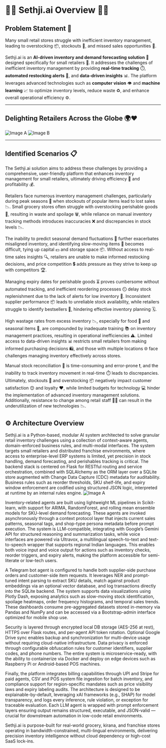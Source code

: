 # 🌟✨ Sethji.ai Overview 🌟✨

## Problem Statement 🛑
Many small retail stores struggle with inefficient inventory management, leading to overstocking 📦, stockouts 🚫, and missed sales opportunities 💸. 

Sethji.ai is an **AI-driven inventory and demand forecasting solution** 🤖 designed specifically for small retailers 🏪. It addresses the challenges of inefficient inventory management by providing **real-time tracking** ⏱️, **automated restocking alerts** 🔔, and **data-driven insights** 📊. The platform leverages advanced technologies such as **computer vision** 👁️ and **machine learning** 📈 to optimize inventory levels, reduce waste ♻️, and enhance overall operational efficiency ⚙️.

---

## Delighting Retailers Across the Globe 🌍❤️

![Image A](branding/1.jpeg)
![Image B](branding/2.png)

---

## Identified Scenarios 📋
The Sethji.ai solution aims to address these challenges by providing a comprehensive, user-friendly platform that enhances inventory management for small retailers, ultimately driving efficiency 🚀 and profitability 💰.

Retailers face numerous inventory management challenges, particularly during peak seasons 🌟 when stockouts of popular items lead to lost sales 📉. Small grocery stores often struggle with overstocking perishable goods 🍏, resulting in waste and spoilage 🗑️, while reliance on manual inventory tracking methods introduces inaccuracies ❌ and discrepancies in stock levels 📉. 

The inability to predict seasonal demand fluctuations 📅 further exacerbates misaligned inventory, and identifying slow-moving items 🐢 becomes difficult, tying up capital 💵 and storage space 📦. Without access to real-time sales insights 🔍, retailers are unable to make informed restocking decisions, and price competition 💲 adds pressure as they strive to keep up with competitors 🏆. 

Managing expiry dates for perishable goods ⏳ proves cumbersome without automated tracking, and inefficient reordering processes ⏲️ delay stock replenishment due to the lack of alerts for low inventory 🚨. Inconsistent supplier performance 📦 leads to unreliable stock availability, while retailers struggle to identify bestsellers 🌟, hindering effective inventory planning 🗓️. 

High wastage rates from excess inventory 📉, especially for food 🍔 and seasonal items 🎃, are compounded by inadequate training 📚 on inventory management practices, resulting in operational inefficiencies ⚠️. Limited access to data-driven insights 📊 restricts small retailers from making informed purchasing decisions 🛍️, and those with multiple locations 🌐 face challenges managing inventory effectively across stores. 

Manual stock reconciliation 📝 is time-consuming and error-prone ❗, and the inability to track inventory movement in real-time ⏱️ leads to discrepancies. Ultimately, stockouts 🚫 and overstocking 📦 negatively impact customer satisfaction 😊 and loyalty ❤️, while limited budgets for technology 💻 hinder the implementation of advanced inventory management solutions. Additionally, resistance to change among retail staff 🙅‍♂️ can result in the underutilization of new technologies 📉.

## ⚙️ Architecture Overview
Sethji.ai is a Python-based, modular AI system architected to solve granular retail inventory challenges using a collection of context-aware agents, domain-enforced business rules, and multi-modal interfaces. The system targets small retailers and distributed franchise environments, where access to enterprise-level ERP systems is limited, yet precision in stock handling, demand forecasting, and perishables tracking is critical. The backend stack is centered on Flask for RESTful routing and service orchestration, combined with SQLAlchemy as the ORM layer over a SQLite store augmented with Change Data Capture (CDC) metadata for auditability. Business rules such as reorder thresholds, SKU shelf-life, and expiry window enforcement are codified using structured JSON logic, interpreted at runtime by an internal rules engine.
![Image A](branding/sethji-architecture.png)

Inventory-related agents are built using lightweight ML pipelines in Scikit-learn, with support for ARIMA, RandomForest, and rolling mean ensemble models for SKU-level demand forecasting. These agents are invoked asynchronously through a context protocol layer that injects current sales patterns, seasonal tags, and shop-type persona metadata before prompt execution. The system is LLM-compatible, integrating with Google’s Gemini API for structured reasoning and summarization tasks, while voice interfaces are powered via Ultravox, a multilingual speech-to-text and text-to-speech wrapper that supports regional Indian languages. This enables both voice input and voice output for actions such as inventory checks, reorder triggers, and expiry alerts, making the platform accessible for semi-literate or low-tech users.

A Telegram bot agent is configured to handle both supplier-side purchase orders and customer-side item requests. It leverages NER and prompt-tuned intent parsing to extract SKU details, match against product embeddings via an optional vector database, and log transactions directly into the SQLite backend. The system supports data visualizations using Plotly Dash, exposing analytics such as slow-moving stock identification, spoilage heatmaps, order frequency histograms, and temporal sales trends. These dashboards consume pre-aggregated datasets stored in-memory via Pandas and NumPy and can be accessed via a Bootstrap-admin interface optimized for mobile shop use.

Security is layered through encrypted local DB storage (AES-256 at rest), HTTPS over Flask routes, and per-agent API token rotation. Optional Google Drive sync enables backup and synchronization for multi-device usage without requiring cloud-native infrastructure. Data privacy is enforced through configurable obfuscation rules for customer identifiers, supplier codes, and phone numbers. The entire system is microservice-ready, with the ability to containerize via Docker and deploy on edge devices such as Raspberry Pi or Android-based POS machines.

Finally, the platform integrates billing capabilities through UPI and Stripe for paid agents, CSV and POS system file ingestion for batch inventory, and compliance support for region-specific mandates such as price visibility laws and expiry labeling audits. The architecture is designed to be explainable-by-default, leveraging xAI frameworks (e.g., SHAP) for model transparency, and logs every inference, rule violation, or exception for traceable evaluation. Each LLM agent is wrapped with prompt enforcement layers ensuring output remains structured, executable, and JSON-valid — crucial for downstream automation in low-code retail environments.

Sethji.ai is purpose-built for real-world grocery, kirana, and franchise stores operating in bandwidth-constrained, multi-lingual environments, delivering precision inventory intelligence without cloud dependency or high-cost SaaS lock-ins.
